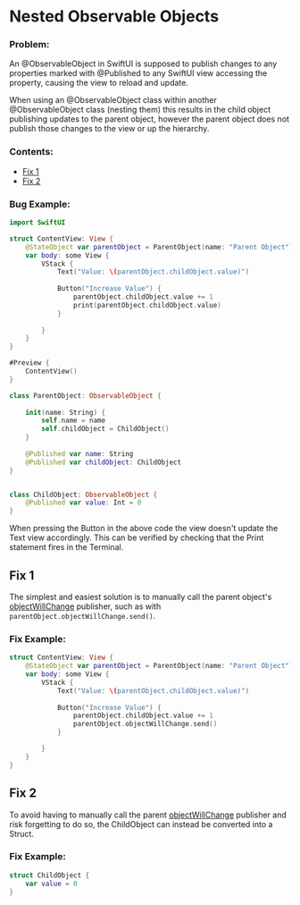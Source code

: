# Nested Observable Objects

### Problem:

An @ObservableObject in SwiftUI is supposed to publish changes to any properties marked with @Published to any SwiftUI view accessing the property, causing the view to reload and update.

When using an @ObservableObject class within another @ObservableObject class (nesting them) this results in the child object publishing updates to the parent object, however the parent object does not publish those changes to the view or up the hierarchy.

### Contents: 
- [Fix 1](#fix-1)
- [Fix 2](#fix-2)

### Bug Example:


```swift
import SwiftUI

struct ContentView: View {
    @StateObject var parentObject = ParentObject(name: "Parent Object")
    var body: some View {
        VStack {
            Text("Value: \(parentObject.childObject.value)")
            
            Button("Increase Value") {
                parentObject.childObject.value += 1
                print(parentObject.childObject.value)
            }
            
        }
    }
}

#Preview {
    ContentView()
}

class ParentObject: ObservableObject {
    
    init(name: String) {
        self.name = name
        self.childObject = ChildObject()
    }
    
    @Published var name: String
    @Published var childObject: ChildObject
}


class ChildObject: ObservableObject {
    @Published var value: Int = 0
}
```

When pressing the Button in the above code the view doesn't update the Text view accordingly. This can be verified by checking that the Print statement fires in the Terminal. 


## Fix 1

The simplest and easiest solution is to manually call the parent object's [objectWillChange](https://developer.apple.com/documentation/combine/observableobject/objectwillchange-2oa5v) publisher, such as with
```parentObject.objectWillChange.send()```.

### Fix Example:

```swift
struct ContentView: View {
    @StateObject var parentObject = ParentObject(name: "Parent Object")
    var body: some View {
        VStack {
            Text("Value: \(parentObject.childObject.value)")
            
            Button("Increase Value") {
                parentObject.childObject.value += 1
                parentObject.objectWillChange.send()
            }

        }
    }
}
```

## Fix 2

To avoid having to manually call the parent [objectWillChange](https://developer.apple.com/documentation/combine/observableobject/objectwillchange-2oa5v) publisher and risk forgetting to do so, the ChildObject can instead be converted into a Struct.


### Fix Example:

```swift
struct ChildObject {
    var value = 0
}
```
